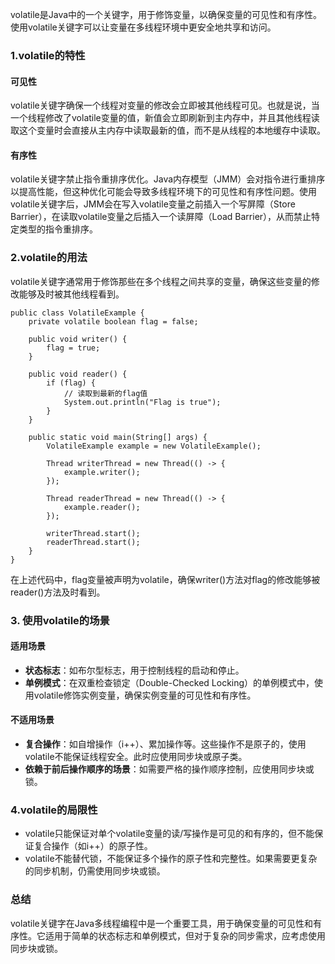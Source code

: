 volatile是Java中的一个关键字，用于修饰变量，以确保变量的可见性和有序性。使用volatile关键字可以让变量在多线程环境中更安全地共享和访问。
### 1.volatile的特性
#### 可见性
volatile关键字确保一个线程对变量的修改会立即被其他线程可见。也就是说，当一个线程修改了volatile变量的值，新值会立即刷新到主内存中，并且其他线程读取这个变量时会直接从主内存中读取最新的值，而不是从线程的本地缓存中读取。
#### 有序性
volatile关键字禁止指令重排序优化。Java内存模型（JMM）会对指令进行重排序以提高性能，但这种优化可能会导致多线程环境下的可见性和有序性问题。使用volatile关键字后，JMM会在写入volatile变量之前插入一个写屏障（Store Barrier），在读取volatile变量之后插入一个读屏障（Load Barrier），从而禁止特定类型的指令重排序。
### 2.volatile的用法
volatile关键字通常用于修饰那些在多个线程之间共享的变量，确保这些变量的修改能够及时被其他线程看到。
```
public class VolatileExample {
    private volatile boolean flag = false;

    public void writer() {
        flag = true;
    }

    public void reader() {
        if (flag) {
            // 读取到最新的flag值
            System.out.println("Flag is true");
        }
    }

    public static void main(String[] args) {
        VolatileExample example = new VolatileExample();

        Thread writerThread = new Thread(() -> {
            example.writer();
        });

        Thread readerThread = new Thread(() -> {
            example.reader();
        });

        writerThread.start();
        readerThread.start();
    }
}
```
在上述代码中，flag变量被声明为volatile，确保writer()方法对flag的修改能够被reader()方法及时看到。
### 3. 使用volatile的场景
#### 适用场景

- **状态标志**：如布尔型标志，用于控制线程的启动和停止。
- **单例模式**：在双重检查锁定（Double-Checked Locking）的单例模式中，使用volatile修饰实例变量，确保实例变量的可见性和有序性。
#### 不适用场景

- **复合操作**：如自增操作（i++）、累加操作等。这些操作不是原子的，使用volatile不能保证线程安全。此时应使用同步块或原子类。
- **依赖于前后操作顺序的场景**：如需要严格的操作顺序控制，应使用同步块或锁。
### 4.volatile的局限性

- volatile只能保证对单个volatile变量的读/写操作是可见的和有序的，但不能保证复合操作（如i++）的原子性。
- volatile不能替代锁，不能保证多个操作的原子性和完整性。如果需要更复杂的同步机制，仍需使用同步块或锁。
### 总结
volatile关键字在Java多线程编程中是一个重要工具，用于确保变量的可见性和有序性。它适用于简单的状态标志和单例模式，但对于复杂的同步需求，应考虑使用同步块或锁。
